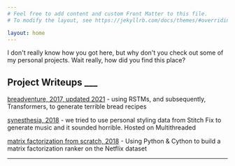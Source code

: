 ```yaml
---
# Feel free to add content and custom Front Matter to this file.
# To modify the layout, see https://jekyllrb.com/docs/themes/#overriding-theme-defaults

layout: home
---
```


I don't really know how you got here, but why don't you check out
some of my personal projects. Wait really, how did you find this place?

## Project Writeups ___

[breadventure, 2017, updated 2021](/breadventure) -
using RSTMs, and subsequently, Transformers, to generate terrible bread recipes

[synesthesia, 2018](https://multithreaded.stitchfix.com/blog/2018/08/29/synesthesia/) - 
we tried to use personal styling data from Stitch Fix to generate music and it sounded horrible. Hosted on Multithreaded

[matrix factorization from scratch, 2018](/matrix-factorization) -
Using Python & Cython to build a matrix factorization ranker on the Netflix dataset

____
